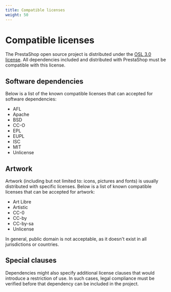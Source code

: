 ```yaml
---
title: Compatible licenses
weight: 50
---
```


# Compatible licenses

The PrestaShop open source project is distributed under the [OSL 3.0 license][osl-license]. All dependencies included and distributed with PrestaShop must be compatible with this license. 

## Software dependencies

Below is a list of the known compatible licenses that can accepted for software dependencies:

- AFL
- Apache
- BSD
- CC-O
- EPL
- EUPL
- ISC
- MIT
- Unlicense

## Artwork

Artwork (including but not limited to: icons, pictures and fonts) is usually distributed with specific licenses. Below is a list of known compatible licenses that can be accepted for artwork:

- Art Libre
- Artistic
- CC-0
- CC-by
- CC-by-sa
- Unlicense

In general, public domain is not acceptable, as it doesn't exist in all jurisdictions or countries.

## Special clauses

Dependencies might also specify additional license clauses that would introduce a restriction of use. In such cases, legal compliance must be verified before that dependency can be included in the project.

[osl-license]: https://opensource.org/licenses/OSL-3.0
